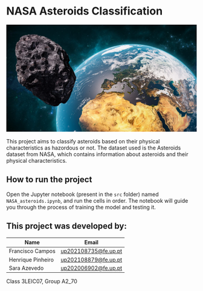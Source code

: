 # NASA Asteroids Classification

![NASA Asteroids Classification](images/asteroids.png)

This project aims to classify asteroids based on their physical characteristics as hazordous or not. The dataset used is the Asteroids dataset from NASA, which contains information about asteroids and their physical characteristics.

## How to run the project

Open the Jupyter notebook (present in the `src` folder) named `NASA_asteroids.ipynb`, and run the cells in order. The notebook will guide you through the process of training the model and testing it.

## This project was developed by:

Name | Email
--- | ---
Francisco Campos | up202108735@fe.up.pt
Henrique Pinheiro | up202108879@fe.up.pt
Sara Azevedo | up202006902@fe.up.pt

Class 3LEIC07, Group A2_70
